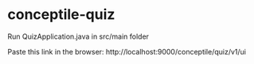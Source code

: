 # conceptile-quiz
Run QuizApplication.java in src/main folder

Paste this link in the browser: http://localhost:9000/conceptile/quiz/v1/ui
